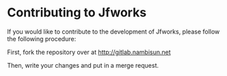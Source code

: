 # Contributing to Jfworks

If you would like to contribute to the development of Jfworks, please follow the
following procedure:

First, fork the repository over at http://gitlab.nambisun.net

Then, write your changes and put in a merge request.